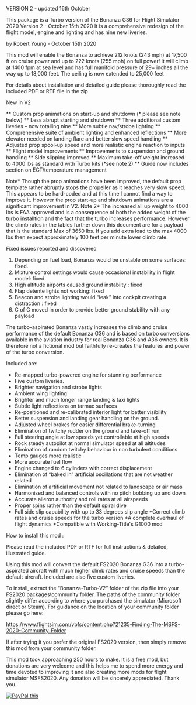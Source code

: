 VERSION 2 - updated 16th October


This package is a Turbo version of the Bonanza G36
for Flight Simulator 2020 
Version 2 - October 15th 2020
It is a comprehensive redesign of the flight model, 
engine and lighting and has nine new liveries. 


by Robert Young - October 15th 2020

This mod will enable the Bonanza to achieve 212 knots (243 mph) at 17,500 ft on cruise power and up to 222 knots (255 mph) on full power! It will climb at 1400 fpm at sea level and has full manifold pressure of 29+ inches all the way up to 18,000 feet. The ceiling is now extended to 25,000 feet


For details about installation and detailed guide please 
thoroughly read the included PDF or RTF file in the zip


New in V2

** Custom prop animations on start-up and shutdown (* please see note below)
** Less abrupt starting and shutdown
** Three additional custom liveries – now totalling nine
** More subtle nav/strobe lighting 
** Comprehensive suite of ambient lighting and enhanced reflections
** More elevator needed on landing flare and better slow speed handling
** Adjusted prop spool-up speed and more realistic engine reaction to inputs
** Flight model improvements
** Improvements to suspension and ground handling
** Side slipping improved
** Maximum take-off weight increased to 4000 lbs as standard with Turbo kits (*see note 2)
** Guide now includes section on EGT/temperature management

Note* Though the prop animations have been improved, the default prop template rather abruptly stops the propeller as it reaches very slow speed. This appears to be hard-coded and at this time I cannot find a way to improve it. However the prop start-up and shutdown animations are a significant improvement in V2.
Note 2* The increased all up weight to 4000 lbs is FAA approved and is a consequence of both the added weight of the turbo installtion and the fact that the turbo increases performance. However the climb rates in the tables further down this document are for a payload that is the standard Max of 3650 lbs. If you add extra load to the max 4000 lbs then expect approximately 100 feet per minute lower climb rate.

Fixed issues reported and discovered
1. Depending on fuel load, Bonanza would be unstable on some surfaces: fixed.
2. Mixture control settings would cause occasional instability in flight model: fixed
3. High altitude airports caused ground instabiity : fixed
4. Flap detente lights not working: fixed
5. Beacon and strobe lighting would “leak” into cockpit creating a distraction : fixed
6. C of G moved in order to provide better ground stability with any payload


The turbo-aspirated Bonanza vastly increases the climb and cruise performance of the default Bonanza G36 and is based on turbo conversions available in the aviation industry for real Bonanza G36 and A36 owners. It is therefore not a fictional mod but faithfully re-creates the features and power of the turbo conversion.

Included are:

* Re-mapped turbo-powered engine for stunning performance
* Five custom liveries.
* Brighter navigation and strobe lights
* Ambient wing lighting
* Brighter and much longer range landing & taxi lights
* Subtle light reflections on tarmac surfaces
* Re-positioned and re-calibrated interior light for better visibility
* Better suspension and landing gear handling on the ground.
* Adjusted wheel brakes for easier differential brake-turning
* Elimination of twitchy rudder on the ground and take-off run
* Full steering angle at low speeds yet controllable at high speeds
* Rock steady autopilot at normal simulator speed at all altitudes
* Elimination of random twitchy behaviour in non turbulent conditions
* Temp gauges more realistic
* More accurate fuel flow
* Engine changed to 6 cylinders with correct displacement
* Elimination of “baked in” artificial oscillations that are not weather related
* Elimination of artificial movement not related to landscape or air mass
* Harmonised and balanced controls with no pitch bobbing up and down
* Accurate aileron authority and roll rates at all airspeeds
* Proper spins rather than the default spiral dive
* Full side slip capability with up to 33 degrees slip angle
*Correct climb rates and cruise speeds for the turbo version
*A complete overhaul of flight dynamics
*Compatible with Working-Title's G1000 mod

How to install this mod :

Please read the included PDF or RTF for
full instructions & detailed, illustrated guide.


Using this mod will convert the default FS2020 Bonanza G36 into a turbo-aspirated aircraft with much higher climb rates and cruise speeds than the default aircraft. Included are also five custom liveries.

To install, extract the “Bonanza-Turbo-V2” folder of the zip file into your FS2020 packages\community folder. The paths  of the community folder slightly differ according to where you purchased the simulator (Microsoft direct or Steam). For guidance on the location of your community folder please go here:

https://www.flightsim.com/vbfs/content.php?21235-Finding-The-MSFS-2020-Community-Folder


If after trying it you prefer the original FS2020 version, 
then simply remove this mod from your community folder.


This mod took approaching 250 hours to make. It is a free mod, but donations are very welcome
and this helps me to spend more energy and time devoted to improving it and also creating
more mods for flight simulator MSFS2020. Any donation will be sincerely appreciated. Thank you.

<a href="https://www.paypal.com/cgi-bin/webscr?cmd=_donations&business=XMBLBU72YLFMA&currency_code=GBP">
<img src="https://www.paypalobjects.com/en_US/GB/i/btn/btn_donateCC_LG.gif" alt="PayPal this" 
title="PayPal – The safer, easier way to pay online!" border="0" />
</a>

